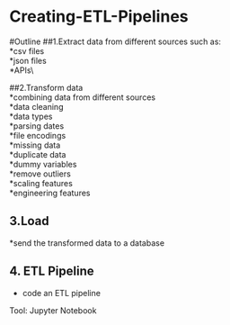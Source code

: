 # Creating-ETL-Pipelines
#Outline
##1.Extract data from different sources such as:\
 *csv files\
 *json files\
 *APIs\

##2.Transform data\
 *combining data from different sources\
 *data cleaning\
 *data types\
 *parsing dates\
 *file encodings\
 *missing data\
 *duplicate data\
 *dummy variables\
 *remove outliers\
 *scaling features\
 *engineering features
 
 ## 3.Load
*send the transformed data to a database

## 4. ETL Pipeline
 * code an ETL pipeline

Tool: Jupyter Notebook
